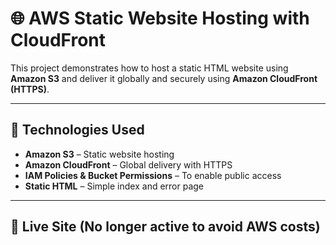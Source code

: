 # 🌐 AWS Static Website Hosting with CloudFront

This project demonstrates how to host a static HTML website using **Amazon S3** and deliver it globally and securely using **Amazon CloudFront (HTTPS)**.

---

## 🔧 Technologies Used

- **Amazon S3** – Static website hosting
- **Amazon CloudFront** – Global delivery with HTTPS
- **IAM Policies & Bucket Permissions** – To enable public access
- **Static HTML** – Simple index and error page

---

## 🚀 Live Site (No longer active to avoid AWS costs)


